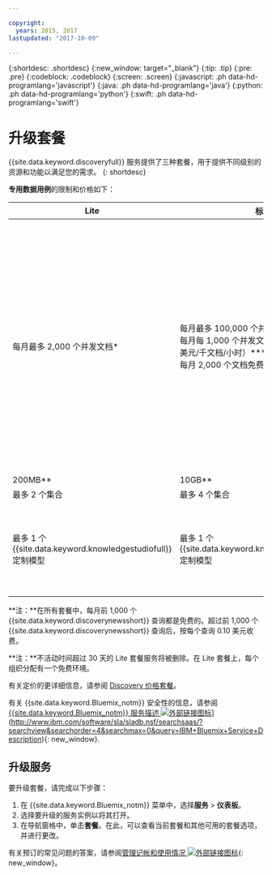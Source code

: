 ```yaml
---

copyright:
  years: 2015, 2017
lastupdated: "2017-10-09"

---
```


{:shortdesc: .shortdesc}
{:new_window: target="_blank"}
{:tip: .tip}
{:pre: .pre}
{:codeblock: .codeblock}
{:screen: .screen}
{:javascript: .ph data-hd-programlang='javascript'}
{:java: .ph data-hd-programlang='java'}
{:python: .ph data-hd-programlang='python'}
{:swift: .ph data-hd-programlang='swift'}

# 升级套餐

{{site.data.keyword.discoveryfull}} 服务提供了三种套餐，用于提供不同级别的资源和功能以满足您的需求。
{: shortdesc}

**专用数据用例**的限制和价格如下：

| Lite|  标准| 高级|  高端|
|--------------------------|-------------------|-------------------|-------------------|
| 每月最多 2,000 个并发文档\*|每月最多 100,000 个并发文档\*<br/> 每月每 1,000 个并发文档 10 美元（0.0139 美元/千文档/小时）\*\*\*<br/> 每月 2,000 个文档免费\*\*\*\*| **保留的环境**</br> 基本费率 1,000 美元/月<br/> 每月最多 1,000,000 个文档\*<br/> 每月每 1,000 个并发文档 5 美元（0.00694 美元/千文档/小时）\*\*\*<br/> 含每月 100,000 个文档\*\*\*\*</br> 对于更大型的环境，请联系[销售部 ![外部链接图标](../../icons/launch-glyph.svg "外部链接图标")](https://www.ibm.com/marketing/iwm/dre/signup?source=MAIL-watson){: new_window}。| **高端套餐**为开发者和组织提供一个或多个 Watson 服务的单个租户实例，以实现更好的隔离和安全性。这些套餐在现有共享平台上提供计算级隔离，以及端到端的动态和静态数据加密。有关更多信息或要购买高端套餐，请联系[销售部 ![外部链接图标](../../icons/launch-glyph.svg "外部链接图标")](https://ibm.biz/contact-wdc-premium){: new_window}|
| 200MB\*\*|10GB\*\*| 80GB\*\*|-
| 最多 2 个集合|最多 4 个集合| 最多 100 个集合| - |
| 最多 1 个 {{site.data.keyword.knowledgestudiofull}} 定制模型|最多 1 个 {{site.data.keyword.knowledgestudioshort}} 定制模型| {{site.data.keyword.knowledgestudioshort}} 定制模型数量不限<br/>含 1 个 {{site.data.keyword.knowledgestudioshort}} 定制模型<br/>每月每个 {{site.data.keyword.knowledgestudioshort}} 模型另外收费 800 美元| - |

**注：**在所有套餐中，每月前 1,000 个 {{site.data.keyword.discoverynewsshort}} 查询都是免费的。超过前 1,000 个 {{site.data.keyword.discoverynewsshort}} 查询后，按每个查询 0.10 美元收费。

**注：**不活动时间超过 30 天的 Lite 套餐服务将被删除。在 Lite 套餐上，每个组织分配有一个免费环境。

有关定价的更详细信息，请参阅 [Discovery 价格套餐](/docs/services/discovery/pricing-details.html)。

有关 {{site.data.keyword.Bluemix_notm}} 安全性的信息，请参阅 [{{site.data.keyword.Bluemix_notm}} 服务描述 ![外部链接图标](../../icons/launch-glyph.svg "外部链接图标")](../../icons/launch-glyph.svg "外部链接图标")](http://www.ibm.com/software/sla/sladb.nsf/searchsaas/?searchview&searchorder=4&searchmax=0&query=IBM+Bluemix+Service+Description){: new_window}.

## 升级服务

要升级套餐，请完成以下步骤：

1.  在 {{site.data.keyword.Bluemix_notm}} 菜单中，选择**服务** > **仪表板**。
1.  选择要升级的服务实例以将其打开。
1.  在导航窗格中，单击**套餐**。在此，可以查看当前套餐和其他可用的套餐选项，并进行更改。

有关预订的常见问题的答案，请参阅[管理记帐和使用情况 ![外部链接图标](../../icons/launch-glyph.svg "外部链接图标")](/docs/pricing/index.html){: new_window}。
